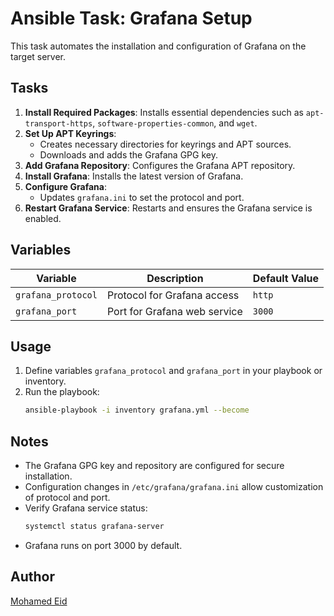 # Ansible Task: Grafana Setup

This task automates the installation and configuration of Grafana on the target server.

## Tasks

1. **Install Required Packages**: Installs essential dependencies such as `apt-transport-https`, `software-properties-common`, and `wget`.
2. **Set Up APT Keyrings**:
   - Creates necessary directories for keyrings and APT sources.
   - Downloads and adds the Grafana GPG key.
3. **Add Grafana Repository**: Configures the Grafana APT repository.
4. **Install Grafana**: Installs the latest version of Grafana.
5. **Configure Grafana**:
   - Updates `grafana.ini` to set the protocol and port.
6. **Restart Grafana Service**: Restarts and ensures the Grafana service is enabled.

## Variables

| Variable           | Description                  | Default Value |
|--------------------|------------------------------|---------------|
| `grafana_protocol` | Protocol for Grafana access  | `http`        |
| `grafana_port`     | Port for Grafana web service | `3000`        |

## Usage

1. Define variables `grafana_protocol` and `grafana_port` in your playbook or inventory.
2. Run the playbook:
   ```bash
   ansible-playbook -i inventory grafana.yml --become
   ```

## Notes

- The Grafana GPG key and repository are configured for secure installation.
- Configuration changes in `/etc/grafana/grafana.ini` allow customization of protocol and port.
- Verify Grafana service status:
  ```bash
  systemctl status grafana-server
  ```
- Grafana runs on port 3000 by default.

## Author

[Mohamed Eid](https://github.com/moeid404)
